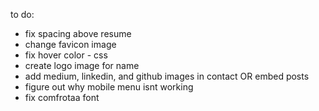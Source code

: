 to do:

- fix spacing above resume
- change favicon image
- fix hover color - css
- create logo image for name
- add medium, linkedin, and github images in contact OR embed posts
- figure out why mobile menu isnt working
- fix comfrotaa font